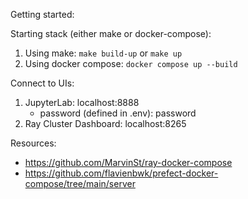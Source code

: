 Getting started:

Starting stack (either make or docker-compose):   
1. Using make: `make build-up` or `make up`
2. Using docker compose: `docker compose up --build`

Connect to UIs:
1. JupyterLab: localhost:8888
    - password (defined in .env): password
2. Ray Cluster Dashboard: localhost:8265

Resources:
- https://github.com/MarvinSt/ray-docker-compose
- https://github.com/flavienbwk/prefect-docker-compose/tree/main/server
